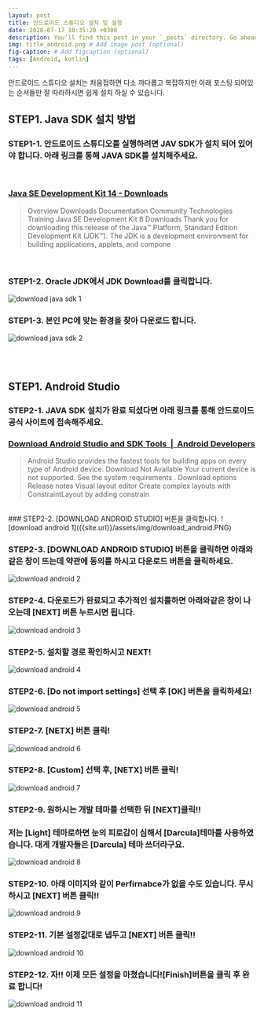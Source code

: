```yaml
---
layout: post
title: 안드로이드 스튜디오 설치 및 설정
date: 2020-07-17 10:35:20 +0300
description: You’ll find this post in your `_posts` directory. Go ahead and edit it and re-build the site to see your changes. # Add post description (optional)
img: title_android.png # Add image post (optional)
fig-caption: # Add figcaption (optional)
tags: [Android, kotlin]
---
```

안드로이드 스튜디오 설치는 처음접하면 다소 까다롭고 복잡하지만 아래 포스팅 되어있는 순서들만 잘 따라하시면 쉽게 설치 하실 수 있습니다.
<br>
## STEP1. Java SDK 설치 방법
### STEP1-1. 안드로이드 스튜디오를 실행하려면  JAV SDK가 설치 되어 있어야 합니다. 아래 링크를 통해 JAVA SDK를 설치해주세요.
<br>

### <a class="se_og_box  __se_link" href="https://www.oracle.com/kr/java/technologies/javase-downloads.html" target="_blank" data-linktype="link" data-linkdata="{&quot;link&quot; : &quot;https://developer.android.com/studio/&quot;}">Java SE Development Kit 14 - Downloads</a>
> <div>Overview Downloads Documentation Community Technologies Training Java SE Development Kit 8 Downloads Thank you for downloading this release of the Java™ Platform, Standard Edition Development Kit (JDK™). The JDK is a development environment for building applications, applets, and compone</div>

<br>

### STEP1-2. Oracle JDK에서 JDK Download를 클릭합니다.
![download java sdk 1]({{site.url}}/assets/img/download-java-sdk.PNG)

### STEP1-3. 본인 PC에 맞는 환경을 찾아 다운로드 합니다.
![download java sdk 2]({{site.url}}/assets/img/download-java-sdk-2.PNG)

<br><br>
## STEP1. Android Studio 
### STEP2-1. JAVA SDK 설치가 완료 되셨다면 아래 링크를 통해 안드로이드 공식 사이트에 접속해주세요.
### <a class="se_og_box  __se_link" href="https://developer.android.com/studio/" target="_blank" data-linktype="link" data-linkdata="{&quot;link&quot; : &quot;https://developer.android.com/studio/&quot;}">Download Android Studio and SDK Tools &nbsp;|&nbsp; Android Developers </a>
> <div> Android Studio provides the fastest tools for building apps on every type of Android device. Download Not Available Your current device is not supported. See the system requirements . Download options Release notes Visual layout editor Create complex layouts with ConstraintLayout by adding constrain</div>

<br>
### STEP2-2. [DOWNLOAD ANDROID STUDIO] 버튼을 클릭합니다.
![download android 1]({{site.url}}/assets/img/download_android.PNG)

### STEP2-3. [DOWNLOAD ANDROID STUDIO] 버튼을 클릭하면 아래와 같은 창이 뜨는데 약관에 동의를 하시고 다운로드 버튼을 클릭하세요.
![download android 2]({{site.url}}/assets/img/download_android_2.PNG)

### STEP2-4. 다운로드가 완료되고 추가적인 설치를하면 아래와같은 창이 나오는데 [NEXT] 버튼 누르시면 됩니다.
![download android 3]({{site.url}}/assets/img/download_android_3.png)

### STEP2-5. 설치할 경로 확인하시고 NEXT!
![download android 4]({{site.url}}/assets/img/download_android_4.png)

### STEP2-6. [Do not import settings] 선택 후 [OK] 버튼을 클릭하세요!
![download android 5]({{site.url}}/assets/img/download_android_5.png)

### STEP2-7. [NETX] 버튼 클릭!
![download android 6]({{site.url}}/assets/img/download_android_6.png)

### STEP2-8. [Custom] 선택 후, [NETX] 버튼 클릭!
![download android 7]({{site.url}}/assets/img/download_android_7.png)


### STEP2-9. 원하시는 개발 테마를 선택한 뒤 [NEXT]클릭!!
### 저는 [Light] 테마로하면 눈의 피로감이 심해서 [Darcula]테마를 사용하였습니다. 대게 개발자들은 [Darcula] 테마 쓰더라구요.
![download android 8]({{site.url}}/assets/img/download_android_8.png)

### STEP2-10. 아래 이미지와 같이 Perfirnabce가 없을 수도 있습니다. 무시하시고 [NEXT] 버튼 클릭!!
![download android 9]({{site.url}}/assets/img/download_android_9.png)

### STEP2-11. 기본 설정값대로 냅두고 [NEXT] 버튼 클릭!!
![download android 10]({{site.url}}/assets/img/download_android_10.png)

### STEP2-12. 자!! 이제 모든 설정을 마쳤습니다![Finish]버튼을 클릭 후 완료 합니다!
![download android 11]({{site.url}}/assets/img/download_android_11.png)
